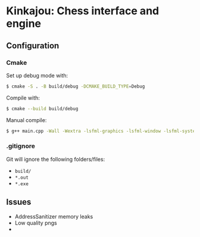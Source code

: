 # Kinkajou: Chess interface and engine

## Configuration

### Cmake

Set up debug mode with:
~~~bash
$ cmake -S . -B build/debug -DCMAKE_BUILD_TYPE=Debug
~~~

Compile with:
~~~bash
$ cmake --build build/debug
~~~

Manual compile:
~~~bash
$ g++ main.cpp -Wall -Wextra -lsfml-graphics -lsfml-window -lsfml-system
~~~

### .gitignore

Git will ignore the following folders/files:
- `build/`
- `*.out`
- `*.exe`

## Issues
- AddressSanitizer memory leaks
- Low quality pngs
- 